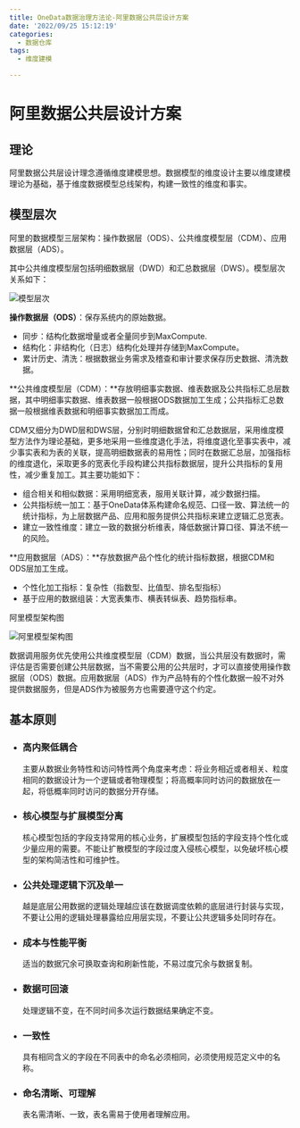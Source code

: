 ```yaml
---
title: OneData数据治理方法论-阿里数据公共层设计方案
date: '2022/09/25 15:12:19'
categories:
  - 数据仓库
tags:
  - 维度建模

---
```


# 阿里数据公共层设计方案

## 理论

​		阿里数据公共层设计理念遵循维度建模思想。数据模型的维度设计主要以维度建模理论为基础，基于维度数据模型总线架构，构建一致性的维度和事实。

<!--more-->

## 模型层次

​		阿里的数据模型三层架构：操作数据层（ODS）、公共维度模型层（CDM）、应用数据层（ADS）。

其中公共维度模型层包括明细数据层（DWD）和汇总数据层（DWS）。模型层次关系如下：

![模型层次](images/阿里数据模型层次关系图.png)

**操作数据层（ODS）**：保存系统内的原始数据。

- 同步：结构化数据增量或者全量同步到MaxCompute.
- 结构化：非结构化（日志）结构化处理并存储到MaxCompute。
- 累计历史、清洗：根据数据业务需求及稽查和审计要求保存历史数据、清洗数据。

**公共维度模型层（CDM）：**存放明细事实数据、维表数据及公共指标汇总层数据，其中明细事实数据、维表数据一般根据ODS数据加工生成；公共指标汇总数据一般根据维表数据和明细事实数据加工而成。

​		CDM又细分为DWD层和DWS层，分别时明细数据曾和汇总数据层，采用维度模型方法作为理论基础，更多地采用一些维度退化手法，将维度退化至事实表中，减少事实表和为表的关联，提高明细数据表的易用性；同时在数据汇总层，加强指标的维度退化，采取更多的宽表化手段构建公共指标数据层，提升公共指标的复用性，减少重复加工。其主要功能如下：

- 组合相关和相似数据：采用明细宽表，服用关联计算，减少数据扫描。
- 公共指标统一加工：基于OneData体系构建命名规范、口径一致、算法统一的统计指标，为上层数据产品、应用和服务提供公共指标来建立逻辑汇总宽表。
- 建立一致性维度：建立一致的数据分析维表，降低数据计算口径、算法不统一的风险。

**应用数据层（ADS）：**存放数据产品个性化的统计指标数据，根据CDM和ODS层加工生成。

- 个性化加工指标：复杂性（指数型、比值型、排名型指标）
- 基于应用的数据组装：大宽表集市、横表转纵表、趋势指标串。

阿里模型架构图

![阿里模型架构图](images/阿里模型架构图.png)

​		数据调用服务优先使用公共维度模型层（CDM）数据，当公共层没有数据时，需评估是否需要创建公共层数据，当不需要公用的公共层时，才可以直接使用操作数据层（ODS）数据。应用数据层（ADS）作为产品特有的个性化数据一般不对外提供数据服务，但是ADS作为被服务方也需要遵守这个约定。

## 基本原则

- ### 高内聚低耦合

  主要从数据业务特性和访问特性两个角度来考虑：将业务相近或者相关、粒度相同的数据设计为一个逻辑或者物理模型；将高概率同时访问的数据放在一起，将低概率同时访问的数据分开存储。

- ### 核心模型与扩展模型分离

  核心模型包括的字段支持常用的核心业务，扩展模型包括的字段支持个性化或少量应用的需要。不能让扩散模型的字段过度入侵核心模型，以免破坏核心模型的架构简洁性和可维护性。

- ### 公共处理逻辑下沉及单一

  越是底层公用数据的逻辑处理越应该在数据调度依赖的底层进行封装与实现，不要让公用的逻辑处理暴露给应用层实现，不要让公共逻辑多处同时存在。

- ### 成本与性能平衡

  适当的数据冗余可换取查询和刷新性能，不易过度冗余与数据复制。

- ### 数据可回滚

  处理逻辑不变，在不同时间多次运行数据结果确定不变。

- ### 一致性

  具有相同含义的字段在不同表中的命名必须相同，必须使用规范定义中的名称。

- ### 命名清晰、可理解

  表名需清晰、一致，表名需易于使用者理解应用。
